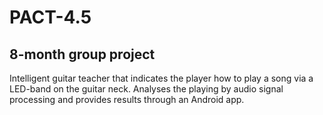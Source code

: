 # PACT-4.5

## 8-month group project

Intelligent guitar teacher that indicates the player how to play a song via a LED-band on the guitar neck.
Analyses the playing by audio signal processing and provides results through an Android app.
